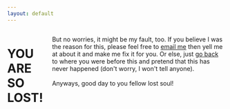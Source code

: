 ```yaml
---
layout: default
---
```


<div class="row text-center">
    <div class="large-6 columns">
        <h1 class="font-book fs36 primary-color">YOU ARE SO LOST!</h1>
        <p class="font-book fs16 secondary-color">But no worries, it might be my fault, too. If you believe I was the reason for this, please feel free to <a class="primary-color" href="mailto:me@congphamdesign.com">email me</a> then yell me at about it and make me fix it for you. Or else, just <a class="primary-color" href="javascript:history.back()">go back</a> to where you were before this and pretend that this has never happened (don't worry, I won't tell anyone). <br/><br/>Anyways, good day to you fellow lost soul!<br/><br/></p>
    </div>
</div>
